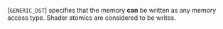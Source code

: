 [`GENERIC_DST`] specifies that the memory
 **can**  be written as any memory access type.
Shader atomics are considered to be writes.